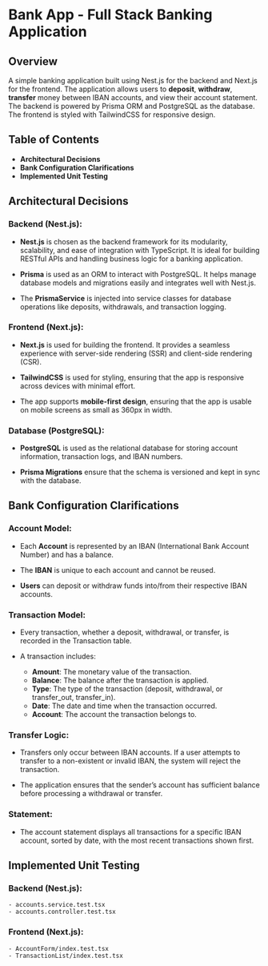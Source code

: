 # Bank App - Full Stack Banking Application

## Overview
A simple banking application built using Nest.js for the backend and Next.js for the frontend. The application allows users to **deposit**, **withdraw**, **transfer** money between IBAN accounts, and view their account statement. The backend is powered by Prisma ORM and PostgreSQL as the database. The frontend is styled with TailwindCSS for responsive design.

## Table of Contents
- **Architectural Decisions**
- **Bank Configuration Clarifications**
- **Implemented Unit Testing**

## Architectural Decisions

### Backend (Nest.js):

- **Nest.js** is chosen as the backend framework for its modularity, scalability, and ease of integration with TypeScript. It is ideal for building RESTful APIs and handling business logic for a banking application.

- **Prisma** is used as an ORM to interact with PostgreSQL. It helps manage database models and migrations easily and integrates well with Nest.js.

- The **PrismaService** is injected into service classes for database operations like deposits, withdrawals, and transaction logging.

### Frontend (Next.js):

- **Next.js** is used for building the frontend. It provides a seamless experience with server-side rendering (SSR) and client-side rendering (CSR).

- **TailwindCSS** is used for styling, ensuring that the app is responsive across devices with minimal effort.

- The app supports **mobile-first design**, ensuring that the app is usable on mobile screens as small as 360px in width.

### Database (PostgreSQL):

- **PostgreSQL** is used as the relational database for storing account information, transaction logs, and IBAN numbers.

- **Prisma Migrations** ensure that the schema is versioned and kept in sync with the database.

## Bank Configuration Clarifications

### Account Model:

- Each **Account** is represented by an IBAN (International Bank Account Number) and has a balance.

- The **IBAN** is unique to each account and cannot be reused.

- **Users** can deposit or withdraw funds into/from their respective IBAN accounts.

### Transaction Model:

- Every transaction, whether a deposit, withdrawal, or transfer, is recorded in the Transaction table.

- A transaction includes:

    - **Amount**: The monetary value of the transaction.
    - **Balance**: The balance after the transaction is applied.
    - **Type**: The type of the transaction (deposit, withdrawal, or transfer_out, transfer_in).
    - **Date**: The date and time when the transaction occurred.
    - **Account**: The account the transaction belongs to.

### Transfer Logic:

- Transfers only occur between IBAN accounts. If a user attempts to transfer to a non-existent or invalid IBAN, the system will reject the transaction.

- The application ensures that the sender’s account has sufficient balance before processing a withdrawal or transfer.

### Statement:

- The account statement displays all transactions for a specific IBAN account, sorted by date, with the most recent transactions shown first.

## Implemented Unit Testing

### Backend (Nest.js):

    - accounts.service.test.tsx
    - accounts.controller.test.tsx

### Frontend (Next.js):

    - AccountForm/index.test.tsx
    - TransactionList/index.test.tsx
